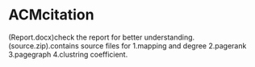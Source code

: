 # ACMcitation
(Report.docx)check the report for better understanding.
(source.zip).contains source files for 1.mapping and degree 2.pagerank 3.pagegraph 4.clustring coefficient.
